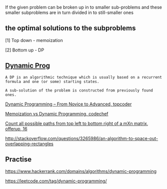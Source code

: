 
If the given problem can be broken up in to smaller sub-problems and 
these smaller subproblems are in turn divided in to still-smaller ones

the optimal solutions to the subproblems
-------

[1] Top down - memoization

[2] Bottom up - DP

[Dynamic Prog](https://en.wikipedia.org/wiki/Dynamic_programming)
----------------------------------

```
A DP is an algorithmic technique which is usually based on a recurrent formula and one (or some) starting states. 

A sub-solution of the problem is constructed from previously found ones.
```


[Dynamic Programming – From Novice to Advanced, topcoder](https://www.topcoder.com/community/data-science/data-science-tutorials/dynamic-programming-from-novice-to-advanced/)

[Memoization vs Dynamic Programming, codechef](https://www.codechef.com/wiki/tutorial-dynamic-programming)

[Count all possible paths from top left to bottom right of a mXn matrix](http://www.geeksforgeeks.org/count-possible-paths-top-left-bottom-right-nxm-matrix/), [offerup, 16](https://www.glassdoor.com/Interview/OfferUp-Senior-Software-Engineer-Interview-Questions-EI_IE854884.0,7_KO8,32.htm)

http://stackoverflow.com/questions/3265986/an-algorithm-to-space-out-overlapping-rectangles

Practise
--------

https://www.hackerrank.com/domains/algorithms/dynamic-programming

https://leetcode.com/tag/dynamic-programming/
